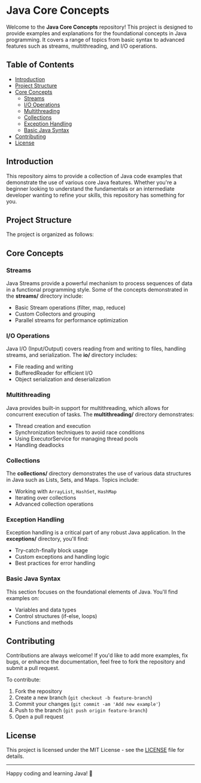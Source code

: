# Java Core Concepts

Welcome to the **Java Core Concepts** repository! This project is designed to provide examples and explanations for the foundational concepts in Java programming. It covers a range of topics from basic syntax to advanced features such as streams, multithreading, and I/O operations.

## Table of Contents

- [Introduction](#introduction)
- [Project Structure](#project-structure)
- [Core Concepts](#core-concepts)
    - [Streams](#streams)
    - [I/O Operations](#io-operations)
    - [Multithreading](#multithreading)
    - [Collections](#collections)
    - [Exception Handling](#exception-handling)
    - [Basic Java Syntax](#basic-java-syntax)
- [Contributing](#contributing)
- [License](#license)

## Introduction

This repository aims to provide a collection of Java code examples that demonstrate the use of various core Java features. Whether you're a beginner looking to understand the fundamentals or an intermediate developer wanting to refine your skills, this repository has something for you.

## Project Structure

The project is organized as follows:


## Core Concepts

### Streams

Java Streams provide a powerful mechanism to process sequences of data in a functional programming style. Some of the concepts demonstrated in the **streams/** directory include:

- Basic Stream operations (filter, map, reduce)
- Custom Collectors and grouping
- Parallel streams for performance optimization

### I/O Operations

Java I/O (Input/Output) covers reading from and writing to files, handling streams, and serialization. The **io/** directory includes:

- File reading and writing
- BufferedReader for efficient I/O
- Object serialization and deserialization

### Multithreading

Java provides built-in support for multithreading, which allows for concurrent execution of tasks. The **multithreading/** directory demonstrates:

- Thread creation and execution
- Synchronization techniques to avoid race conditions
- Using ExecutorService for managing thread pools
- Handling deadlocks

### Collections

The **collections/** directory demonstrates the use of various data structures in Java such as Lists, Sets, and Maps. Topics include:

- Working with `ArrayList`, `HashSet`, `HashMap`
- Iterating over collections
- Advanced collection operations

### Exception Handling

Exception handling is a critical part of any robust Java application. In the **exceptions/** directory, you'll find:

- Try-catch-finally block usage
- Custom exceptions and handling logic
- Best practices for error handling

### Basic Java Syntax

This section focuses on the foundational elements of Java. You'll find examples on:

- Variables and data types
- Control structures (if-else, loops)
- Functions and methods

## Contributing

Contributions are always welcome! If you'd like to add more examples, fix bugs, or enhance the documentation, feel free to fork the repository and submit a pull request.

To contribute:

1. Fork the repository
2. Create a new branch (`git checkout -b feature-branch`)
3. Commit your changes (`git commit -am 'Add new example'`)
4. Push to the branch (`git push origin feature-branch`)
5. Open a pull request

## License

This project is licensed under the MIT License - see the [LICENSE](LICENSE) file for details.

---

Happy coding and learning Java! 🚀
